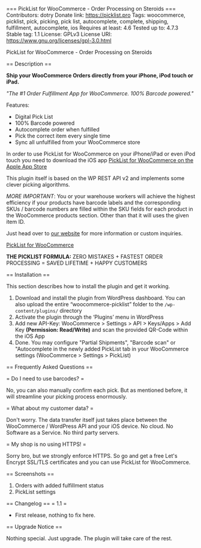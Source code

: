 === PickList for WooCommerce - Order Processing on Steroids ===
Contributors: dotry
Donate link: https://picklist.pro
Tags: woocommerce, picklist, pick, picking, pick list, autocomplete, complete, shipping, fulfillment, autocomplete, ios
Requires at least: 4.6
Tested up to: 4.7.3
Stable tag: 1.1
License: GPLv3
License URI: https://www.gnu.org/licenses/gpl-3.0.html

PickList for WooCommerce - Order Processing on Steroids

== Description ==

**Ship your WooCommerce Orders directly from your iPhone, iPod touch or iPad.**

*"The #1 Order Fulfillment App for WooCommerce. 100% Barcode powered."*

Features:

* Digital Pick List
* 100% Barcode powered
* Autocomplete order when fulfilled
* Pick the correct item every single time
* Sync all unfulfilled from your WooCommerce store


In order to use PickList for WooCommerce on your iPhone/iPad or even iPod touch you need to download the iOS app [PickList for WooCommerce on the Apple App Store](https://itunes.apple.com/us/app/picklist-for-woocommerce/id1222672618 "PickList for WooCommerce")

This plugin itself is based on the WP REST API v2 and implements some clever picking algorithms.

*MORE IMPORTANT*: You or your warehouse workers will achieve the highest efficiency if your products have barcode labels and the corresponding SKUs / barcode numbers are filled within the SKU fields for each product in the WooCommerce products section. Other than that it will uses the given item ID.
 
Just head over to [our website](https://www.picklist.pro "PickList for WooCommerce") for more information or custom inquiries.

[PickList for WooCommerce](https://www.picklist.pro "PickList for WooCommerce")

**THE PICKLIST FORMULA:** ZERO MISTAKES + FASTEST ORDER PROCESSING = SAVED LIFETIME + HAPPY CUSTOMERS 


== Installation ==

This section describes how to install the plugin and get it working.
1. Download and install the plugin from WordPress dashboard. You can also upload the entire “woocommerce-picklist” folder to the `/wp-content/plugins/` directory
1. Activate the plugin through the ‘Plugins’ menu in WordPress
1. Add new API-Key: WooCommerce > Settings > API > Keys/Apps > Add Key **(Permission: Read/Write)** and scan the provided QR-Code within the iOS App 
1. Done. You may configure "Partial Shipments", "Barcode scan" or "Autocomplete in the newly added PickList tab in your WooCommerce settings (WooCommerce > Settings > PickList)

== Frequently Asked Questions ==

= Do I need to use barcodes? =

 No, you can also manually confirm each pick. But as mentioned before, it will streamline your picking process enormously.

= What about my customer data? =

Don't worry. The data transfer itself just takes place between the WooCommerce / WordPress API and your iOS device. No cloud. No Software as a Service. No third party servers.

= My shop is no using HTTPS! =

Sorry bro, but we strongly enforce HTTPS. So go and get a free Let's Encrypt SSL/TLS certificates and you can use PickList for WooCommerce.

== Screenshots ==
1. Orders with added fulfillment status
2. PickList settings

== Changelog ==
= 1.1 =
* First release, nothing to fix here.

== Upgrade Notice ==

Nothing special. Just upgrade. The plugin will take care of the rest.

